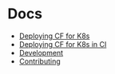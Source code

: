 # Docs

- [Deploying CF for K8s](deploy.md)
- [Deploying CF for K8s in CI](deploy-in-ci.md)
- [Development](development.md)
- [Contributing](contributing.md)
